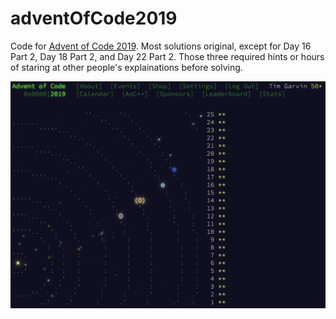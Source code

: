 # adventOfCode2019

Code for [Advent of Code 2019](http://adventofcode.com/2019).  Most solutions original, except for Day 16 Part 2, Day 18 Part 2, and Day 22 Part 2.  Those three required hints or hours of staring at other people's explainations before solving.

![Hooray!](hooray.png)
